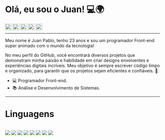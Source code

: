 # Olá, eu sou o Juan! 💻🌍

<a target="_blank" href="https://www.linkedin.com/in/juanpdev/">
  <img align="left" alt="LinkdeIN" width="22px" src="https://cdn.jsdelivr.net/npm/simple-icons@v3/icons/linkedin.svg" />
</a>
<a target="_blank" href="https://api.whatsapp.com/send?phone=5513991576887">
  <img align="left" alt="Whatsapp" width="22px" src="https://cdn.jsdelivr.net/npm/simple-icons@v3/icons/whatsapp.svg" />
</a>
<a target="_blank" href="https://www.instagram.com/juandevcode">
  <img align="left" alt="Instagram" width="22px" src="https://cdn.jsdelivr.net/npm/simple-icons@v3/icons/instagram.svg" />
</a>
<a target="_blank" href="mailto:juan.correiaa@gmail.com">
  <img align="left" alt="Gmail" width="22px" src="https://cdn.jsdelivr.net/npm/simple-icons@v3/icons/gmail.svg" />
</a>
<a target="_blank" href="https://www.facebook.com/pablodevsite">
  <img align="left" alt="Facebook" width="22px" src="https://cdn.jsdelivr.net/npm/simple-icons@v3/icons/facebook.svg" />
</a>
<br />
<hr>
Meu nome é Juan Pablo, tenho 23 anos e sou um programador Front-end super animado com o mundo da tecnologia!

No meu perfil do GitHub, você encontrará diversos projetos que demonstram minha paixão e habilidade em criar designs envolventes e experiências digitais incríveis. Meu objetivo é sempre escrever código limpo e organizado, para garantir que os projetos sejam eficientes e confiáveis. 💙.

- 💻 Programador Front-end.
- 📚 Análise e Desenvolvimento de Sistemas.

<hr>

# Linguagens 

<br />
<code><img  src="https://juandev.com.br/img-linguagens/js.png"></code>
<code><img  src="https://juandev.com.br/img-linguagens/php.png"></code>
<code><img  src="https://juandev.com.br/img-linguagens/html.png"></code>
<code><img  src="https://juandev.com.br/img-linguagens/css.png"></code>
<code><img  src="https://juandev.com.br/img-linguagens/bootstrap.png"></code>
<code><img  src="https://juandev.com.br/img-linguagens/photoshop.png"></code>
<code><img  src="https://juandev.com.br/img-linguagens/sql2.png"></code>
<code><img  src="https://juandev.com.br/img-linguagens/wordpress.png"></code>
